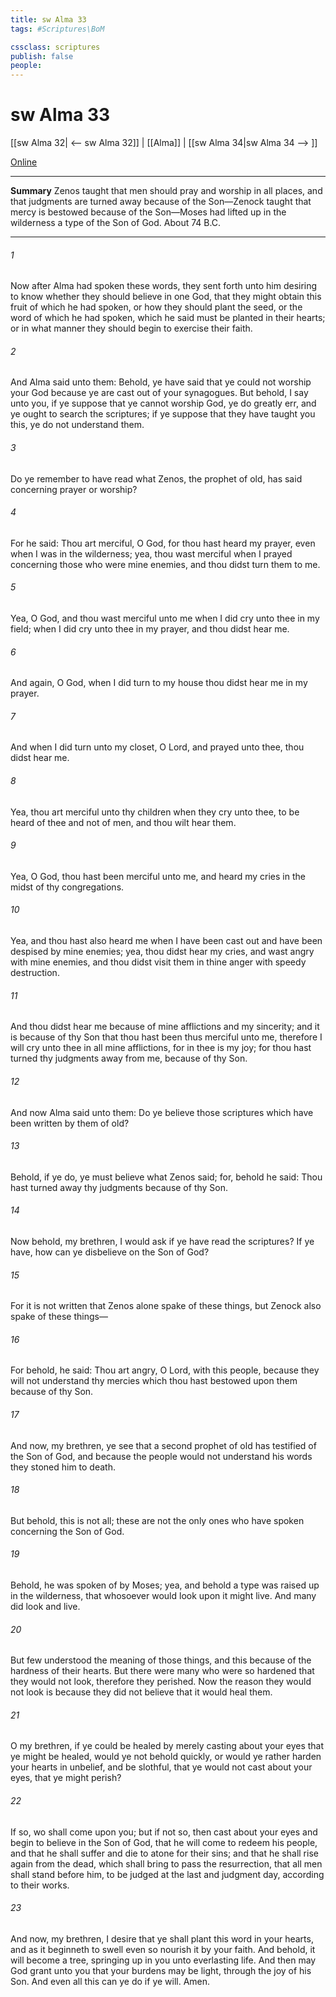 ```yaml
---
title: sw Alma 33
tags: #Scriptures\BoM

cssclass: scriptures
publish: false
people:
---
```


# sw Alma 33
[[sw Alma 32| <-- sw Alma 32]] | [[Alma]] | [[sw Alma 34|sw Alma 34 --> ]]

[Online](https://churchofjesuschrist.org/study/scriptures/bofm/alma/33?lang=eng)

---
__Summary__
Zenos taught that men should pray and worship in all places, and that judgments are turned away because of the Son—Zenock taught that mercy is bestowed because of the Son—Moses had lifted up in the wilderness a type of the Son of God. About 74 B.C.

---
###### 1 
Now after Alma had spoken these words, they sent forth unto him desiring to know whether they should believe in one God, that they might obtain this fruit of which he had spoken, or how they should plant the seed, or the word of which he had spoken, which he said must be planted in their hearts; or in what manner they should begin to exercise their faith.

###### 2 
And Alma said unto them: Behold, ye have said that ye could not worship your God because ye are cast out of your synagogues. But behold, I say unto you, if ye suppose that ye cannot worship God, ye do greatly err, and ye ought to search the scriptures; if ye suppose that they have taught you this, ye do not understand them.

###### 3 
Do ye remember to have read what Zenos, the prophet of old, has said concerning prayer or worship?

###### 4 
For he said: Thou art merciful, O God, for thou hast heard my prayer, even when I was in the wilderness; yea, thou wast merciful when I prayed concerning those who were mine enemies, and thou didst turn them to me.

###### 5 
Yea, O God, and thou wast merciful unto me when I did cry unto thee in my field; when I did cry unto thee in my prayer, and thou didst hear me.

###### 6 
And again, O God, when I did turn to my house thou didst hear me in my prayer.

###### 7 
And when I did turn unto my closet, O Lord, and prayed unto thee, thou didst hear me.

###### 8 
Yea, thou art merciful unto thy children when they cry unto thee, to be heard of thee and not of men, and thou wilt hear them.

###### 9 
Yea, O God, thou hast been merciful unto me, and heard my cries in the midst of thy congregations.

###### 10 
Yea, and thou hast also heard me when I have been cast out and have been despised by mine enemies; yea, thou didst hear my cries, and wast angry with mine enemies, and thou didst visit them in thine anger with speedy destruction.

###### 11 
And thou didst hear me because of mine afflictions and my sincerity; and it is because of thy Son that thou hast been thus merciful unto me, therefore I will cry unto thee in all mine afflictions, for in thee is my joy; for thou hast turned thy judgments away from me, because of thy Son.

###### 12 
And now Alma said unto them: Do ye believe those scriptures which have been written by them of old?

###### 13 
Behold, if ye do, ye must believe what Zenos said; for, behold he said: Thou hast turned away thy judgments because of thy Son.

###### 14 
Now behold, my brethren, I would ask if ye have read the scriptures? If ye have, how can ye disbelieve on the Son of God?

###### 15 
For it is not written that Zenos alone spake of these things, but Zenock also spake of these things—

###### 16 
For behold, he said: Thou art angry, O Lord, with this people, because they will not understand thy mercies which thou hast bestowed upon them because of thy Son.

###### 17 
And now, my brethren, ye see that a second prophet of old has testified of the Son of God, and because the people would not understand his words they stoned him to death.

###### 18 
But behold, this is not all; these are not the only ones who have spoken concerning the Son of God.

###### 19 
Behold, he was spoken of by Moses; yea, and behold a type was raised up in the wilderness, that whosoever would look upon it might live. And many did look and live.

###### 20 
But few understood the meaning of those things, and this because of the hardness of their hearts. But there were many who were so hardened that they would not look, therefore they perished. Now the reason they would not look is because they did not believe that it would heal them.

###### 21 
O my brethren, if ye could be healed by merely casting about your eyes that ye might be healed, would ye not behold quickly, or would ye rather harden your hearts in unbelief, and be slothful, that ye would not cast about your eyes, that ye might perish?

###### 22 
If so, wo shall come upon you; but if not so, then cast about your eyes and begin to believe in the Son of God, that he will come to redeem his people, and that he shall suffer and die to atone for their sins; and that he shall rise again from the dead, which shall bring to pass the resurrection, that all men shall stand before him, to be judged at the last and judgment day, according to their works.

###### 23 
And now, my brethren, I desire that ye shall plant this word in your hearts, and as it beginneth to swell even so nourish it by your faith. And behold, it will become a tree, springing up in you unto everlasting life. And then may God grant unto you that your burdens may be light, through the joy of his Son. And even all this can ye do if ye will. Amen.

